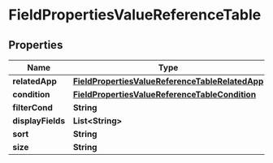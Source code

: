

# FieldPropertiesValueReferenceTable


## Properties

| Name | Type | Description | Notes |
|------------ | ------------- | ------------- | -------------|
|**relatedApp** | [**FieldPropertiesValueReferenceTableRelatedApp**](FieldPropertiesValueReferenceTableRelatedApp.md) |  |  [optional] |
|**condition** | [**FieldPropertiesValueReferenceTableCondition**](FieldPropertiesValueReferenceTableCondition.md) |  |  [optional] |
|**filterCond** | **String** |  |  [optional] |
|**displayFields** | **List&lt;String&gt;** |  |  [optional] |
|**sort** | **String** |  |  [optional] |
|**size** | **String** |  |  [optional] |



